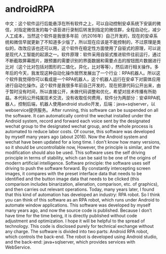 # androidRPA
中文：这个软件运行后能悬浮在所有软件之上，可以自动控制安卓系统下安装的微信，对指定微信发的每个语音进行录制后转发到指定的微信群，全程自动化，减少人工成本，当然这个软件是我很多年前（约2016年）自己开发的，现在的安卓系统和微信早就更新了不知道多少版了，所以现在应该是不能控制的，不过原理是类似的，改改应该也还可以用，这个软件在稳定性方面使用了自驱式的原理，可以说是现代人工智能的起源之一。软件原理：软件采用自驱式推进软件往前运行，通过不断截取屏幕图片，跟预置的需要识别的界面数据和需要点击的按钮图片数据进行比对（这个比对包括对图形的二值化，异化，比对等等），然后进行相关操作。多年后的今天，我发现这种自动化操作居然发展出了一个行业：RPA机器人。所以这个软件我觉得你可以看成是一个RPA机器人，这个机器人运行在安卓下对窗体应用进行自动化操作。这个软件是我很多年前自己开发的，现在把源代码公开出来，由于暂时没有时间，所以直接公开，未做代码调整和优化，希望对技术传播有所助益。本代码公开纯属技术交流，没有收取任何费用，软件分为两部分：安卓RPA机器人，控制后端，机器人使用android studio开发，后端：java+sqlserver，以webservice提供服务。 After running, this software can be suspended on all the software. It can automatically control the wechat installed under the Android system, record and forward each voice sent by the designated wechat group to the designated wechat group, and the whole process is automated to reduce labor costs. Of course, this software was developed by myself many years ago (about 2016). Now the Android system and wechat have been updated for a long time. I don't know how many versions, so it should be uncontrollable now, However, the principle is similar, and the modification should also be used. This software uses the self driving principle in terms of stability, which can be said to be one of the origins of modern artificial intelligence. Software principle: the software uses self driving to push the software forward. By constantly intercepting screen images, it compares with the preset interface data that needs to be identified and the button image data that needs to be clicked (this comparison includes binarization, alienation, comparison, etc. of graphics), and then carries out relevant operations. Today, many years later, I found that this kind of automation has developed an industry: RPA robot. So I think you can think of this software as an RPA robot, which runs under Android to automate window applications. This software was developed by myself many years ago, and now the source code is published. Because I don't have time for the time being, it is directly published without code adjustment and optimization. I hope it will be helpful to the spread of technology. This code is disclosed purely for technical exchange without any charge. The software is divided into two parts: Android RPA robot, which controls the back-end. The robot is developed using Android studio, and the back-end: java+sqlserver, which provides services with WebService.

